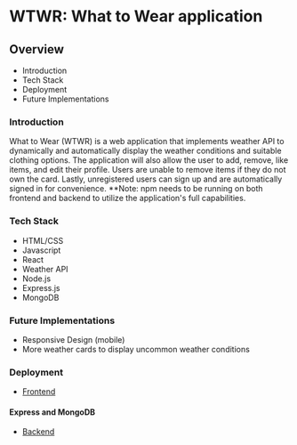# WTWR: What to Wear application

## Overview

- Introduction
- Tech Stack
- Deployment
- Future Implementations

### Introduction

What to Wear (WTWR) is a web application that implements weather API to dynamically and automatically display the weather conditions and suitable clothing options. The application will also allow the user to add, remove, like items, and edit their profile. Users are unable to remove items if they do not own the card. Lastly, unregistered users can sign up and are automatically signed in for convenience. **Note: npm needs to be running on both frontend and backend to utilize the application's full capabilities. 

### Tech Stack

- HTML/CSS
- Javascript
- React
- Weather API
- Node.js
- Express.js
- MongoDB

### Future Implementations

- Responsive Design (mobile)
- More weather cards to display uncommon weather conditions

### Deployment

- [Frontend](https://samausmith.github.io/se_project_react/)

#### Express and MongoDB

- [Backend](https://github.com/samausmith/se_project_express.git)
